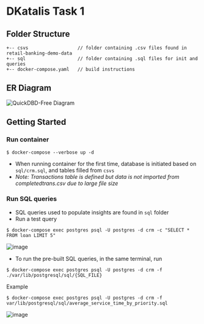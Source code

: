 # DKatalis Task 1
## Folder Structure
```
+-- csvs                  // folder containing .csv files found in retail-banking-demo-data
+-- sql                   // folder containing .sql files for init and queries
+-- docker-compose.yaml   // build instructions
```
## ER Diagram
![QuickDBD-Free Diagram](https://user-images.githubusercontent.com/20048824/175198022-f35df83e-7c60-4d85-82a6-39d61608db70.png)
## Getting Started
### Run container
```
$ docker-compose --verbose up -d
```
- When running container for the first time, database is initiated based on `sql/crm.sql`, and tables filled from `csvs`
- *Note: Transactions table is defined but data is not imported from completedtrans.csv due to large file size*
### Run SQL queries 
- SQL queries used to populate insights are found in `sql` folder
- Run a test query
```
$ docker-compose exec postgres psql -U postgres -d crm -c "SELECT * FROM loan LIMIT 5"
```
![image](https://user-images.githubusercontent.com/20048824/175203500-40212f32-cde4-4718-9d23-5fa9e097697f.png)

- To run the pre-built SQL queries, in the same terminal, run
```
$ docker-compose exec postgres psql -U postgres -d crm -f ./var/lib/postgresql/sql/{SQL_FILE}
```
Example
```
$ docker-compose exec postgres psql -U postgres -d crm -f var/lib/postgresql/sql/average_service_time_by_priority.sql
```
![image](https://user-images.githubusercontent.com/20048824/175203560-94d62c43-04cd-4e29-8dfa-4b65ac4a5a84.png)
